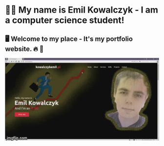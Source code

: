 # :man_student: My name is Emil Kowalczyk - I am a computer science student! 
## :desktop_computer: Welcome to my place - It's my portfolio website. :fire: :arrow_down_small:

<div id="images" align="center">
<img src="resources/readmegif.gif" width="550">
</div>

